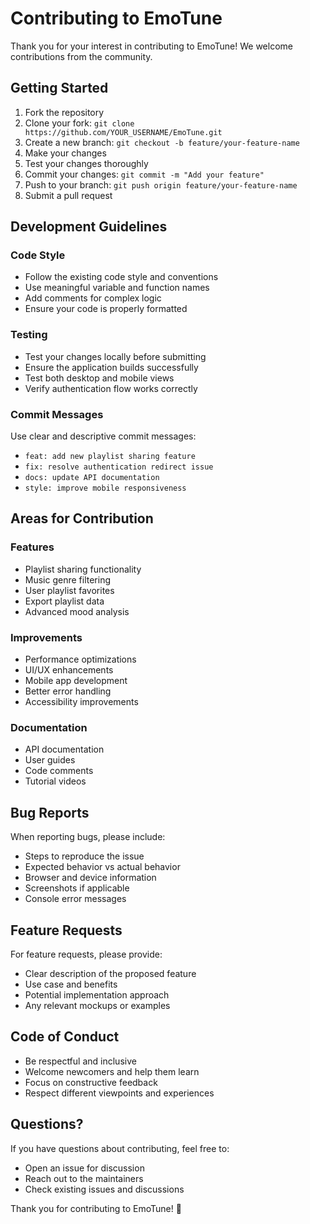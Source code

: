 # Contributing to EmoTune

Thank you for your interest in contributing to EmoTune! We welcome contributions from the community.

## Getting Started

1. Fork the repository
2. Clone your fork: `git clone https://github.com/YOUR_USERNAME/EmoTune.git`
3. Create a new branch: `git checkout -b feature/your-feature-name`
4. Make your changes
5. Test your changes thoroughly
6. Commit your changes: `git commit -m "Add your feature"`
7. Push to your branch: `git push origin feature/your-feature-name`
8. Submit a pull request

## Development Guidelines

### Code Style
- Follow the existing code style and conventions
- Use meaningful variable and function names
- Add comments for complex logic
- Ensure your code is properly formatted

### Testing
- Test your changes locally before submitting
- Ensure the application builds successfully
- Test both desktop and mobile views
- Verify authentication flow works correctly

### Commit Messages
Use clear and descriptive commit messages:
- `feat: add new playlist sharing feature`
- `fix: resolve authentication redirect issue`
- `docs: update API documentation`
- `style: improve mobile responsiveness`

## Areas for Contribution

### Features
- Playlist sharing functionality
- Music genre filtering
- User playlist favorites
- Export playlist data
- Advanced mood analysis

### Improvements
- Performance optimizations
- UI/UX enhancements
- Mobile app development
- Better error handling
- Accessibility improvements

### Documentation
- API documentation
- User guides
- Code comments
- Tutorial videos

## Bug Reports

When reporting bugs, please include:
- Steps to reproduce the issue
- Expected behavior vs actual behavior
- Browser and device information
- Screenshots if applicable
- Console error messages

## Feature Requests

For feature requests, please provide:
- Clear description of the proposed feature
- Use case and benefits
- Potential implementation approach
- Any relevant mockups or examples

## Code of Conduct

- Be respectful and inclusive
- Welcome newcomers and help them learn
- Focus on constructive feedback
- Respect different viewpoints and experiences

## Questions?

If you have questions about contributing, feel free to:
- Open an issue for discussion
- Reach out to the maintainers
- Check existing issues and discussions

Thank you for contributing to EmoTune! 🎵